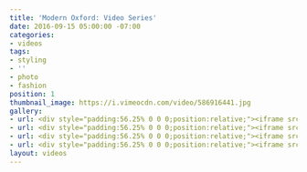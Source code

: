 ```yaml
---
title: 'Modern Oxford: Video Series'
date: 2016-09-15 05:00:00 -07:00
categories:
- videos
tags:
- styling
- ''
- photo
- fashion
position: 1
thumbnail_image: https://i.vimeocdn.com/video/586916441.jpg
gallery:
- url: <div style="padding:56.25% 0 0 0;position:relative;"><iframe src="https://player.vimeo.com/video/221348805?color=f6f9fa&title=0&byline=0&portrait=0" style="position:absolute;top:0;left:0;width:100%;height:100%;" frameborder="0" allow="autoplay; fullscreen" allowfullscreen></iframe></div><script src="https://player.vimeo.com/api/player.js"></script>
- url: <div style="padding:56.25% 0 0 0;position:relative;"><iframe src="https://player.vimeo.com/video/211466428?title=0&byline=0&portrait=0" style="position:absolute;top:0;left:0;width:100%;height:100%;" frameborder="0" allow="autoplay; fullscreen" allowfullscreen></iframe></div><script src="https://player.vimeo.com/api/player.js"></script>
- url: <div style="padding:56.25% 0 0 0;position:relative;"><iframe src="https://player.vimeo.com/video/211456868?title=0&byline=0&portrait=0" style="position:absolute;top:0;left:0;width:100%;height:100%;" frameborder="0" allow="autoplay; fullscreen" allowfullscreen></iframe></div><script src="https://player.vimeo.com/api/player.js"></script>
- url: <div style="padding:56.25% 0 0 0;position:relative;"><iframe src="https://player.vimeo.com/video/211451394?title=0&byline=0&portrait=0" style="position:absolute;top:0;left:0;width:100%;height:100%;" frameborder="0" allow="autoplay; fullscreen" allowfullscreen></iframe></div><script src="https://player.vimeo.com/api/player.js"></script>
layout: videos
---
```

